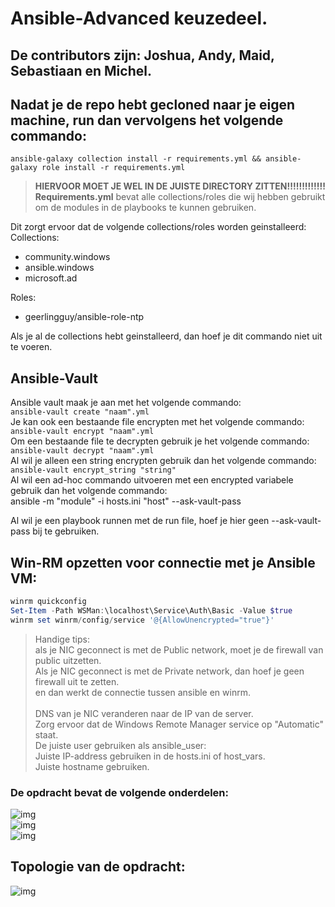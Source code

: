 # Ansible-Advanced keuzedeel.

## De contributors zijn: Joshua, Andy, Maid, Sebastiaan en Michel.

## Nadat je de repo hebt gecloned naar je eigen machine, run dan vervolgens het volgende commando:
`ansible-galaxy collection install -r requirements.yml && ansible-galaxy role install -r requirements.yml`

> **HIERVOOR MOET JE WEL IN DE JUISTE DIRECTORY ZITTEN!!!!!!!!!!!!!** <br>
**Requirements.yml** bevat alle collections/roles die wij hebben gebruikt om de modules in de playbooks te kunnen gebruiken. <br>

Dit zorgt ervoor dat de volgende collections/roles worden geinstalleerd: <br>
Collections:
- community.windows 
- ansible.windows 
- microsoft.ad 

Roles:
- geerlingguy/ansible-role-ntp <br>

Als je al de collections hebt geinstalleerd, dan hoef je dit commando niet uit te voeren. <br>

## Ansible-Vault
Ansible vault maak je aan met het volgende commando: <br>
`ansible-vault create "naam".yml` <br>
Je kan ook een bestaande file encrypten met het volgende commando: <br>
`ansible-vault encrypt "naam".yml` <br>
Om een bestaande file te decrypten gebruik je het volgende commando: <br>
`ansible-vault decrypt "naam".yml` <br>
Al wil je alleen een string encrypten gebruik dan het volgende commando: <br>
`ansible-vault encrypt_string "string"` <br>
Al wil een ad-hoc commando uitvoeren met een encrypted variabele gebruik dan het volgende commando: <br>
ansible -m "module" -i hosts.ini "host" --ask-vault-pass

Al wil je een playbook runnen met de run file, hoef je hier geen --ask-vault-pass bij te gebruiken. <br>

## Win-RM opzetten voor connectie met je Ansible VM:

```powershell
winrm quickconfig
Set-Item -Path WSMan:\localhost\Service\Auth\Basic -Value $true
winrm set winrm/config/service '@{AllowUnencrypted="true"}'
```

> Handige tips: <br>
als je NIC geconnect is met de Public network, moet je de firewall van public uitzetten. <br>
Als je NIC geconnect is met de Private network, dan hoef je geen firewall uit te zetten. <br>
en dan werkt de connectie tussen ansible en winrm. <br><br>
DNS van je NIC veranderen naar de IP van de server. <br>
Zorg ervoor dat de Windows Remote Manager service op "Automatic" staat. <br>
De juiste user gebruiken als ansible_user: <br>
Juiste IP-address gebruiken in de hosts.ini of host_vars. <br>
Juiste hostname gebruiken. <br>


### De opdracht bevat de volgende onderdelen:
![img](https://i.imgur.com/xsiaq7y.png) <br>
![img](https://i.imgur.com/1UbG5Ri.png) <br>
![img](https://i.imgur.com/RuOyz2o.png) <br>

## Topologie van de opdracht:
![img](https://i.imgur.com/EJe8cGb.png) <br>
